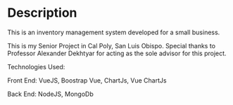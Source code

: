 # Description
This is an inventory management system developed for a small business.

This is my Senior Project in Cal Poly, San Luis Obispo. Special thanks to Professor Alexander Dekhtyar for acting as the sole advisor for this project.

Technologies Used:

Front End: VueJS, Boostrap Vue, ChartJs, Vue ChartJs

Back End: NodeJS, MongoDb
